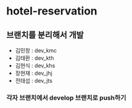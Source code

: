 # hotel-reservation


## 브랜치를 분리해서 개발
- 김민창 : dev_kmc
- 김태환 : dev_kth
- 김현식 : dev_khs
- 장현재 : dev_jhj
- 전태섭 : dev_jts

### 각자 브랜치에서 develop 브랜치로 push하기
